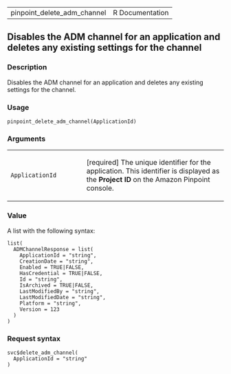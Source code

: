 <table style="width: 100%;">
<tbody>
<tr class="odd">
<td>pinpoint_delete_adm_channel</td>
<td style="text-align: right;">R Documentation</td>
</tr>
</tbody>
</table>

## Disables the ADM channel for an application and deletes any existing settings for the channel

### Description

Disables the ADM channel for an application and deletes any existing
settings for the channel.

### Usage

    pinpoint_delete_adm_channel(ApplicationId)

### Arguments

<table>
<colgroup>
<col style="width: 35%" />
<col style="width: 65%" />
</colgroup>
<tbody>
<tr class="odd">
<td><code
id="pinpoint_delete_adm_channel_:_ApplicationId">ApplicationId</code></td>
<td><p>[required] The unique identifier for the application. This
identifier is displayed as the <strong>Project ID</strong> on the Amazon
Pinpoint console.</p></td>
</tr>
</tbody>
</table>

### Value

A list with the following syntax:

    list(
      ADMChannelResponse = list(
        ApplicationId = "string",
        CreationDate = "string",
        Enabled = TRUE|FALSE,
        HasCredential = TRUE|FALSE,
        Id = "string",
        IsArchived = TRUE|FALSE,
        LastModifiedBy = "string",
        LastModifiedDate = "string",
        Platform = "string",
        Version = 123
      )
    )

### Request syntax

    svc$delete_adm_channel(
      ApplicationId = "string"
    )
